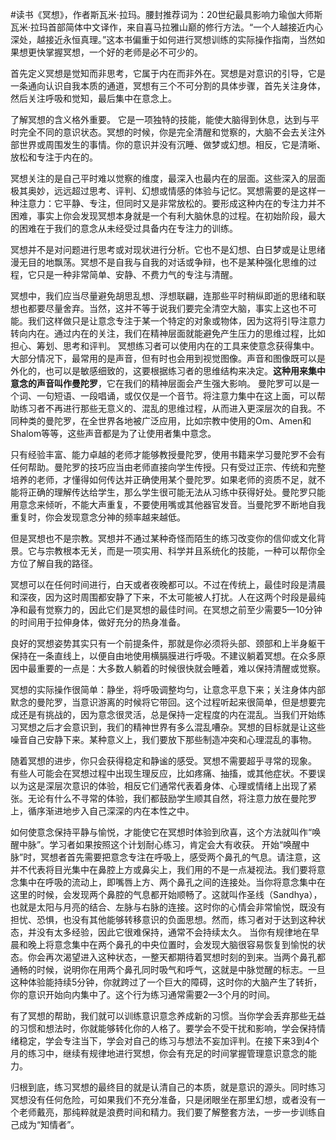 \#读书《冥想》，作者斯瓦米·拉玛。腰封推荐词为：20世纪最具影响力瑜伽大师斯瓦米·拉玛首部简体中文译作，来自喜马拉雅山巅的修行方法。“一个人越接近内心深处，越接近永恒真理。”这本书偏重于如何进行冥想训练的实际操作指南，当然如果想更快掌握冥想，一个好的老师是必不可少的。

首先定义冥想是觉知而非思考，它属于内在而非外在。冥想是对意识的引导，它是一条通向认识自我本质的通道，冥想有三个不可分割的具体步骤，首先关注身体，然后关注呼吸和觉知，最后集中在意念上。

了解冥想的含义格外重要。 它是一项独特的技能，能使大脑得到休息，达到与平时完全不同的意识状态。冥想的时候，你是完全清醒和觉察的，大脑不会去关注外部世界或周围发生的事情。你的意识并没有沉睡、做梦或幻想。相反，它是清晰、放松和专注于内在的。

冥想关注的是自己平时难以觉察的维度，最深入也最内在的层面。这些深入的层面极其奥妙，远远超过思考、评判、幻想或情感的体验与记忆。冥想需要的是这样一种注意力：它平静、专注，但同时又是非常放松的。要形成这种内在的专注力并不困难，事实上你会发现冥想本身就是一个有利大脑休息的过程。在初始阶段，最大的困难在于我们的意念从未经受过具备内在专注力的训练。

冥想并不是对问题进行思考或对现状进行分析。它也不是幻想、白日梦或是让思绪漫无目的地飘荡。冥想不是自我与自我的对话或争辩，也不是某种强化思维的过程，它只是一种非常简单、安静、不费力气的专注与清醒。 

冥想中，我们应当尽量避免胡思乱想、浮想联翩，连那些平时稍纵即逝的思绪和联想也都要尽量舍弃。当然，这并不等于说我们要完全清空大脑，事实上这也不可能。我们这样做只是让意念专注于某一个特定的对象或物体，因为这将引导注意力转向内在。通过内在的关注，我们在精神层面就能避免产生压力的思维过程，比如担心、筹划、思考和评判。 冥想练习者可以使用内在的工具来使意念获得集中。大部分情况下，最常用的是声音，但有时也会用到视觉图像。声音和图像既可以是外化的，也可以是敏感细致的，这要根据练习者的思维结构来决定。**这种用来集中意念的声音叫作曼陀罗**，它在我们的精神层面会产生强大影响。 曼陀罗可以是一个词、一句短语、一段唱诵，或仅仅是一个音节。将注意力集中在这上面，可以帮助练习者不再进行那些无意义的、混乱的思维过程，从而进入更深层次的自我。不同种类的曼陀罗，在全世界各地被广泛应用，比如宗教中使用的Om、Amen和Shalom等等，这些声音都是为了让使用者集中意念。

只有经验丰富、能力卓越的老师才能够教授曼陀罗，使用书籍来学习曼陀罗不会有任何帮助。曼陀罗的技巧应当由老师直接向学生传授。只有受过正宗、传统和完整培养的老师，才懂得如何传达并正确使用某个曼陀罗。如果老师的资质不足，就不能将正确的理解传达给学生，那么学生很可能无法从习练中获得好处。曼陀罗只能用意念来倾听，不能大声重复，不要使用嘴或其他器官发音。当曼陀罗不断地自我重复时，你会发现意念分神的频率越来越低。

但是冥想也不是宗教。冥想并不通过某种奇怪而陌生的练习改变你的信仰或文化背景。它与宗教根本无关，而是一项实用、科学并且系统化的技能，一种可以帮你全方位了解自我的路径。

冥想可以在任何时间进行，白天或者夜晚都可以。不过在传统上，最佳时段是清晨和深夜，因为这时周围都安静了下来，不太可能被人打扰。人在这两个时段是最纯净和最有觉察力的，因此它们是冥想的最佳时间。在冥想之前至少需要5—10分钟的时间用于拉伸身体，做好充分的热身准备。

良好的冥想姿势其实只有一个前提条件，那就是你必须将头部、颈部和上半身躯干保持在一条直线上，以便自由地使用横膈膜进行呼吸。不建议躺着冥想。在众多原因中最重要的一点是：大多数人躺着的时候很快就会睡着，难以保持清醒或觉察。

冥想的实际操作很简单：静坐，将呼吸调整均匀，让意念平息下来；关注身体内部默念的曼陀罗，当意识游离的时候将它带回。这个过程听起来很简单，但是想要完成还是有挑战的，因为意念很灵活，总是保持一定程度的内在混乱。当我们开始练习冥想之后才会意识到，我们的精神世界有多么混乱嘈杂。冥想的目标就是让这些噪音自己安静下来。某种意义上，我们要放下那些制造冲突和心理混乱的事物。

随着冥想的进步，你只会获得稳定和静谧的感受。冥想不需要超乎寻常的现象。 有些人可能会在冥想过程中出现生理反应，比如疼痛、抽搐，或其他症状。不要误以为这是深层次意识的体验，相反它们通常代表着身体、心理或情绪上出现了紧张。无论有什么不寻常的体验，我们都鼓励学生顺其自然，将注意力放在曼陀罗上，循序渐进地步入自己深深的内在本性之中。

如何使意念保持平静与愉悦，才能使它在冥想时体验到欣喜，这个方法就叫作“唤醒中脉”。学习者如果按照这个计划耐心练习，肯定会大有收获。 开始“唤醒中脉”时，冥想者首先需要把意念专注在呼吸上，感受两个鼻孔的气息。请注意，这并不代表将目光集中在鼻腔上方或鼻尖上，我们用的不是一点凝视法。我们要将意念集中在呼吸的流动上，即嘴唇上方、两个鼻孔之间的连接处。当你将意念集中在这里的时候，会发现两个鼻腔的气息都开始顺畅了。这就叫作圣线（Sandhya），也就是太阳与月亮的结合、左脉与右脉的连接。这时你的心情会非常愉悦，既没有担忧、恐惧，也没有其他能够转移意识的负面思想。然而，练习者对于达到这种状态，并没有太多经验，因此它很难保持，通常不会持续太久。 当你有规律地在早晨和晚上将意念集中在两个鼻孔的中央位置时，会发现大脑很容易恢复到愉悦的状态。你会再次渴望进入这种状态，一整天都期待着冥想时刻的到来。当两个鼻孔都通畅的时候，说明你在用两个鼻孔同时吸气和呼气，这就是中脉觉醒的标志。一旦这种体验能持续5分钟，你就跨过了一个巨大的障碍，这时你的大脑产生了转折，你的意识开始向内集中了。这个行为练习通常需要2—3个月的时间。

有了冥想的帮助，我们就可以训练意识意念养成新的习惯。当你学会丢弃那些无益的习惯和想法时，你就能够转化你的人格了。要学会不受干扰和影响，学会保持情绪稳定，学会专注当下，学会对自己的练习与想法不妄加评判。在接下来3到4个月的练习中，继续有规律地进行冥想，你会有充足的时间掌握管理意识意念的能力。

归根到底，练习冥想的最终目的就是认清自己的本质，就是意识的源头。同时练习冥想没有任何危险，可如果我们不充分准备，只是闭眼坐在那里幻想，或者没有一个老师戴亮，那纯粹就是浪费时间和精力。我们要了解整套方法，一步一步训练自己成为“知情者”。